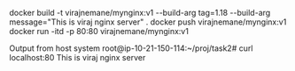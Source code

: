 docker build -t virajnemane/mynginx:v1 --build-arg tag=1.18 --build-arg message="This is viraj nginx server" .
docker push virajnemane/mynginx:v1
docker run -itd -p 80:80 virajnemane/mynginx:v1

Output from host system
root@ip-10-21-150-114:~/proj/task2# curl localhost:80
This is viraj nginx server
